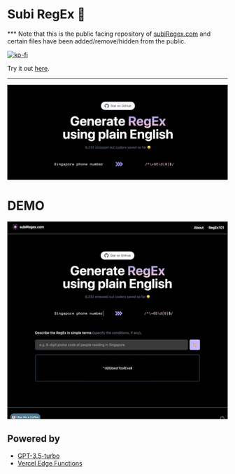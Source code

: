 # Subi RegEx 🔮 

*** Note that this is the public facing repository of [subiRegex.com](https://www.subiregex.com) and certain files have been added/remove/hidden from the public.

[![ko-fi](https://ko-fi.com/img/githubbutton_sm.svg)](https://ko-fi.com/J3J4JAD3Q)


Try it out [here](https://www.subiregex.com).

---
<p align="center">
<img src="https://github.com/legendkong/subi-public/blob/main/public/readmebanner.png?raw=true" width="1000"></img>
</p>


# DEMO
<p align="center">
<img src="https://github.com/legendkong/subi-public/blob/main/public/demogif.gif?raw=true" width="1000"></img>
</p>

## Powered by
- [GPT-3.5-turbo](https://openai.com/blog/introducing-chatgpt-and-whisper-apis)
- [Vercel Edge Functions](https://vercel.com/dashboard)
